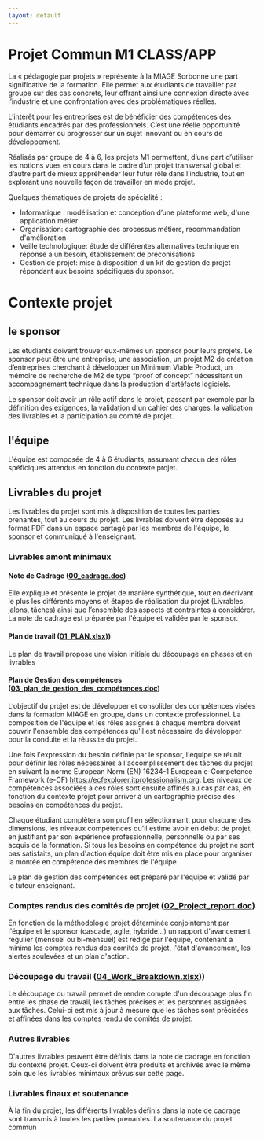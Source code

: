 ```yaml
---
layout: default
---
```


# Projet Commun M1 CLASS/APP

La « pédagogie par projets » représente à la MIAGE Sorbonne une part significative de la formation. Elle permet aux étudiants de travailler par groupe sur des cas concrets, leur offrant ainsi une connexion directe avec l’industrie et une confrontation avec des problématiques réelles.

L’intérêt pour les entreprises est de bénéficier des compétences des étudiants encadrés par des professionnels. C’est une réelle opportunité pour démarrer ou progresser sur un sujet in­novant ou en cours de développement.

Réalisés par groupe de 4 à 6, les projets M1 permettent, d’une part d’utiliser les notions vues en cours dans le cadre d’un projet transversal global et d’autre part de mieux appréhender leur futur rôle dans l’industrie, tout en explorant une nouvelle façon de travailler en mode projet.

Quelques thématiques de projets de spécialité :

* Informatique : modélisation et conception d’une plate­forme web, d'une application métier
* Organisation: cartographie des processus métiers, recommandation d'amélioration
* Veille technologique: étude de différentes alternatives technique en réponse à un besoin, établissement de préconisations
* Gestion de projet: mise à disposition d'un kit de gestion de projet répondant aux besoins spécifiques du sponsor.

# Contexte projet

## le sponsor

Les étudiants doivent trouver eux-mêmes un sponsor pour leurs projets. Le sponsor peut être une entreprise, une association, un projet M2 de création d’entreprises cherchant à développer un Minimum Viable Product, un mémoire de recherche de M2 de type “proof of concept” nécessitant un accompagnement technique dans la production d'artéfacts logiciels.

Le sponsor doit avoir un rôle actif dans le projet, passant par exemple par la définition des exigences, la validation d'un cahier des charges, la validation des livrables et la participation au comité de projet.

## l'équipe

L'équipe est composée de 4 à 6 étudiants, assumant chacun des rôles spéficiques attendus en fonction du contexte projet.

## Livrables du projet

Les livrables du projet sont mis à disposition de toutes les parties prenantes, tout au cours du projet. Les livrables doivent être déposés au format PDF dans un espace partagé par les membres de l'équipe, le sponsor et communiqué à l'enseignant.

### Livrables amont minimaux 

#### Note de Cadrage ([00_cadrage.doc](assets/templates/00_cadrage.doc))

Elle explique et  présente le projet de manière synthétique, tout en décrivant le plus les différents moyens et étapes de réalisation du projet (Livrables, jalons, tâches) ainsi que l’ensemble des aspects et contraintes à considérer.  La note de cadrage est préparée par l'équipe et validée par le sponsor.

#### Plan de travail ([01_PLAN.xlsx](assets/templates/01_PLAN.xlsx)))

Le plan de travail propose une vision initiale du découpage en phases et en livrables 

#### Plan de Gestion des compétences ([03_plan_de_gestion_des_compétences.doc](assets/templates/03_plan_de_gestion_des_compétences.doc))

L’objectif du projet est de développer et consolider des compétences visées dans la formation MIAGE en groupe, dans un contexte professionnel. La composition de l'équipe et les rôles assignés à chaque membre doivent couvrir l'ensemble des compétences qu'il est nécessaire de développer pour la conduite et la réussite du projet.

Une fois l'expression du besoin définie par le sponsor, l'équipe se réunit pour définir les rôles nécessaires à l'accomplissement des tâches du projet en suivant la norme European Norm (EN) 16234-1 European e-Competence Framework (e-CF) https://ecfexplorer.itprofessionalism.org. Les niveaux de compétences associées à ces rôles sont ensuite affinés au cas par cas, en fonction du contexte projet pour arriver à un cartographie précise des besoins en compétences du projet.

Chaque étudiant complètera son profil en sélectionnant, pour chacune des dimensions, les niveaux compétences qu'il estime avoir en début de projet, en justifiant par son expérience professionnelle, personnelle ou par ses acquis de la formation. Si tous les besoins en compétence du projet ne sont pas satisfaits, un plan d'action équipe doit être mis en place pour organiser la montée en compétence des membres de l'équipe.

Le plan de gestion des compétences est préparé par l'équipe et validé par le tuteur enseignant.

### Comptes rendus des comités de projet ([02_Project_report.doc](assets/templates/02_Project_report.doc))

En fonction de la méthodologie projet déterminée conjointement par l'équipe et le sponsor (cascade, agile, hybride...) un rapport d'avancement régulier (mensuel ou bi-mensuel) est rédigé par l'équipe, contenant a minima les comptes rendus des comités de projet, l'état d'avancement, les alertes soulevées et un plan d'action.

### Découpage du travail ([04_Work_Breakdown.xlsx](assets/templates/04_Work_Breakdown.xlsx)))

Le découpage du travail permet de rendre compte d'un découpage plus fin entre les phase de travail, les tâches précises et les personnes assignées aux tâches. Celui-ci est mis à jour à mesure que les tâches sont précisées et affinées dans les comptes rendu de comités de projet.



### Autres livrables 

D'autres livrables peuvent être définis dans la note de cadrage en fonction du contexte projet. Ceux-ci doivent être produits et archivés avec le même soin que les livrables minimaux prévus sur cette page.

### Livrables finaux et soutenance

À la fin du projet, les différents livrables définis dans la note de cadrage sont transmis à toutes les parties prenantes. La soutenance du projet commun
